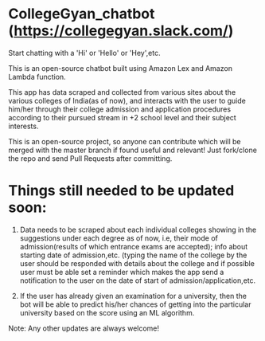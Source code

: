 # CollegeGyan_chatbot (https://collegegyan.slack.com/)
Start chatting with a 'Hi' or 'Hello' or 'Hey',etc.




This is an open-source chatbot built using Amazon Lex and Amazon Lambda function.


This app has data scraped and collected from various sites about the various colleges of India(as of now), and interacts with the user to guide him/her through their college admission and application procedures according to their pursued stream in +2 school level and their subject interests.

This is an open-source project, so anyone can contribute which will be merged with the master branch if found useful and relevant!
Just fork/clone the repo and send Pull Requests after committing.
# Things still needed to be updated soon: 
1. Data needs to be scraped about each individual colleges showing in the suggestions under each degree as of now, i.e, their mode of admission(results of which entrance exams are accepted); info about starting date of admission,etc. (typing the name of the college by the user should be responded with details about the college and if possible user must be able set a reminder which makes the app send a notification to the user on the date of start of admission/application,etc.

2. If the user has already given an examination for a university, then the bot will be able to predict his/her chances of getting into the particular university based on the score using an ML algorithm.

Note: Any other updates are always welcome!
